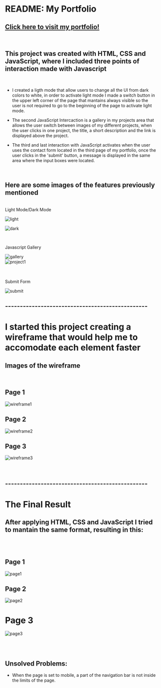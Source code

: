 #   README:  My Portfolio

## [Click here to visit my portfolio!](https://davidjoao.netlify.app/) 
<br>

## This project was created with HTML, CSS and JavaScript, where I included three points of interaction made with Javascript


<br>

- I created a ligth mode that allow users to change all the UI from dark colors to white, in order to activate light mode I made a switch button in the upper left corner of the page that mantains always visible so the user is not required to go to the beginning of the page to activate light mode.

- The second JavaScript Intercaction is a gallery in my projects area that allows the user switch between images of my different projects, when the user clicks in one project, the title, a short description and the link is displayed above the project.

- The third and last interaction with JavaScript activates when the user uses the contact form located in the third page of my portfolio, once the user clicks in the 'submit' button, a message is displayed in the same area where the input boxes were located.

<br>

## Here are some images of the features previously mentioned

<br>
Light Mode/Dark Mode <br>

![light](/assets/fromdark.png) <br> 

![dark](/assets/fromlight.png) <br>

<br>

Javascript Gallery

![gallery](/assets/gallery1.png) <br>
![project1](/assets/gallery2.png)   <br>

<br>
<br>
Submit Form

![submit](/assets/thankyou.png)

## ------------------------------------------------

# I started this project creating a wireframe that would help me to accomodate each element faster <br>
## Images of the wireframe <br>
<br>

## Page 1
![wireframe1](/assets/firstpageoutline.png)

## Page 2
![wireframe2](/assets/secondpageoutline.png)

## Page 3
![wireframe3](/assets/thirdpageoutline.png)
<br>
<br>
<br>

## ------------------------------------------------
# The Final Result
## After applying HTML, CSS and JavaScript I tried to mantain the same format, resulting in this:
<br>
<br>

## Page 1
![page1](/assets/firstpage.png)

## Page 2
![page2](/assets/secondpage.png)

# Page 3
![page3](/assets/third%20page.png)

<br>
<br>

## Unsolved Problems:

- When the page is set to mobile, a part of the navigation bar is not inside the limits of the page.